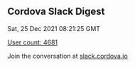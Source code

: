 ## Cordova Slack Digest
Sat, 25 Dec 2021 08:21:25 GMT

[User count: 4681](https://cordova.slack.com/)


Join the conversation at [slack.cordova.io](http://slack.cordova.io/)
